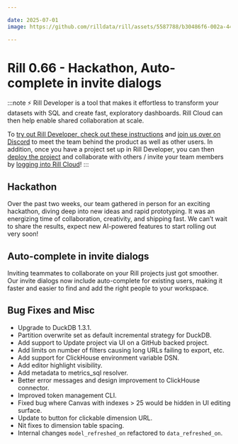 ```yaml
---

date: 2025-07-01
image: https://github.com/rilldata/rill/assets/5587788/b30486f6-002a-445d-8a1b-955b6ec0066d

---
```


# Rill 0.66 - Hackathon, Auto-complete in invite dialogs

:::note
⚡ Rill Developer is a tool that makes it effortless to transform your datasets with SQL and create fast, exploratory dashboards. Rill Cloud can then help enable shared collaboration at scale.

To [try out Rill Developer, check out these instructions](/home/install) and [join us over on Discord](https://bit.ly/3bbcSl9) to meet the team behind the product as well as other users. In addition, once you have a project set up in Rill Developer, you can then [deploy the project](/deploy/deploy-dashboard) and collaborate with others / invite your team members by [logging into Rill Cloud](https://ui.rilldata.com)!
:::

## Hackathon
Over the past two weeks, our team gathered in person for an exciting hackathon, diving deep into new ideas and rapid prototyping. It was an energizing time of collaboration, creativity, and shipping fast. We can’t wait to share the results, expect new AI-powered features to start rolling out very soon!

## Auto-complete in invite dialogs
Inviting teammates to collaborate on your Rill projects just got smoother. Our invite dialogs now include auto-complete for existing users, making it faster and easier to find and add the right people to your workspace.

## Bug Fixes and Misc
- Upgrade to DuckDB 1.3.1.
- Partition overwrite set as default incremental strategy for DuckDB.
- Add support to Update project via UI on a GitHub backed project.
- Add limits on number of filters causing long URLs failing to export, etc.
- Add support for ClickHouse environment variable DSN.
- Add editor highlight visibility.
- Add metadata to metrics_sql resolver.
- Better error messages and design improvement to ClickHouse connector.
- Improved token management CLI.
- Fixed bug where Canvas with indexes > 25 would be hidden in UI editing surface.
- Update to button for clickable dimension URL.
- Nit fixes to dimension table spacing.
- Internal changes `model_refreshed_on` refactored to `data_refreshed_on`.
